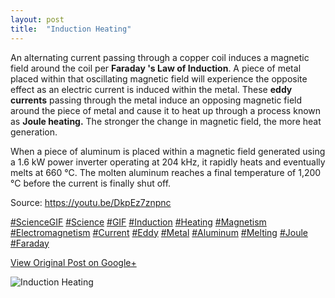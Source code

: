 ```yaml
---
layout: post
title:  "Induction Heating"
---
```


An alternating current passing through a copper coil induces a magnetic field
around the coil per **Faraday 's Law of Induction**. A piece of metal placed
within that oscillating magnetic field will experience the opposite effect as
an electric current is induced within the metal. These **eddy currents**
passing through the metal induce an opposing magnetic field around the piece
of metal and cause it to heat up through a process known as **Joule heating.**
The stronger the change in magnetic field, the more heat generation.  
  
When a piece of aluminum is placed within a magnetic field generated using a
1.6 kW power inverter operating at 204 kHz, it rapidly heats and eventually
melts at 660 °C. The molten aluminum reaches a final temperature of 1,200 °C
before the current is finally shut off.  
  
Source: <https://youtu.be/DkpEz7znpnc>  
  
[#ScienceGIF](https://plus.google.com/s/%23ScienceGIF/posts)
[#Science](https://plus.google.com/s/%23Science/posts)
[#GIF](https://plus.google.com/s/%23GIF/posts)
[#Induction](https://plus.google.com/s/%23Induction/posts)
[#Heating](https://plus.google.com/s/%23Heating/posts)
[#Magnetism](https://plus.google.com/s/%23Magnetism/posts)
[#Electromagnetism](https://plus.google.com/s/%23Electromagnetism/posts)
[#Current](https://plus.google.com/s/%23Current/posts)
[#Eddy](https://plus.google.com/s/%23Eddy/posts)
[#Metal](https://plus.google.com/s/%23Metal/posts)
[#Aluminum](https://plus.google.com/s/%23Aluminum/posts)
[#Melting](https://plus.google.com/s/%23Melting/posts)
[#Joule](https://plus.google.com/s/%23Joule/posts)
[#Faraday](https://plus.google.com/s/%23Faraday/posts)

[View Original Post on Google+](https://plus.google.com/+ColinSullender/posts/VkT5JH5S2pU)

![Induction Heating](/assets/img/2018-06-09-Induction-Heating.gif)
